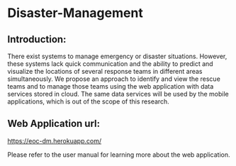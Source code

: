 # Disaster-Management

## Introduction:
There exist systems to manage emergency or disaster situations. However, these systems lack quick communication and the ability to predict and visualize the locations of several response teams in different areas simultaneously. We propose an approach to identify and view the rescue teams and to manage those teams using the web application with data services stored in cloud. The same data services will be used by the mobile applications, which is out of the scope of this research.

## Web Application url:

https://eoc-dm.herokuapp.com/

Please refer to the user manual for learning more about the web application.

